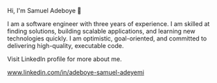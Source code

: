 Hi, I'm Samuel Adeboye 👋

I am a software engineer with three years of experience. I am skilled at finding solutions, building scalable applications, and learning new technologies quickly. I am optimistic, goal-oriented, and committed to delivering high-quality, executable code.


Visit LinkedIn profile for more about me.

www.linkedin.com/in/adeboye-samuel-adeyemi
